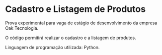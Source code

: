 # Cadastro e Listagem de Produtos
Prova experimental para vaga de estágio de desenvolvimento da empresa Oak Tecnologia.

O código permitirá realizar o cadastro e a listagem de produtos.

Linguagem de programação utilizada: Python.
